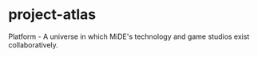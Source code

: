 # project-atlas
Platform - A universe in which MiDE's technology and game studios exist collaboratively.
